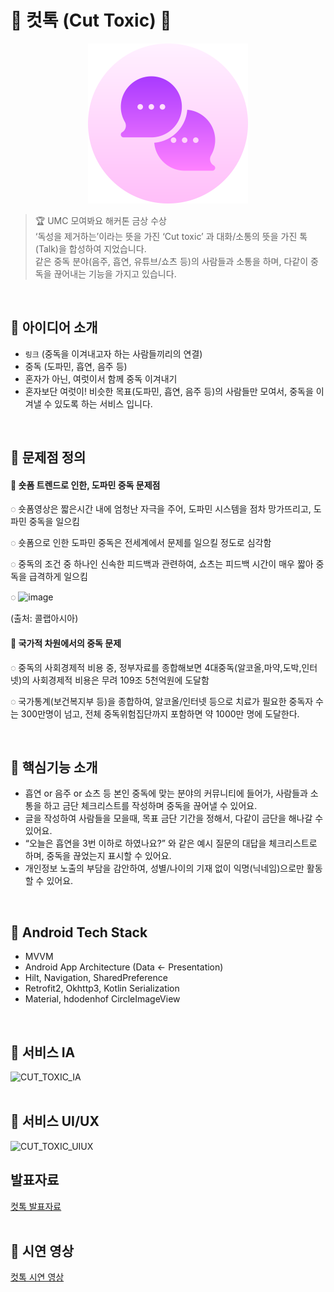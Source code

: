 # 💜 컷톡 (Cut Toxic) 💜
<p align="center">
<img width="256" alt="CUT_TOXIC_ICON" src="https://github.com/UMC-PKNU-Hackathon/B-Addicts-Frontend/blob/main/app/src/main/res/drawable/ic_app.png?raw=true">
</p>

> 🏆 UMC 모여봐요 해커톤 금상 수상 <br>
> ‘독성을 제거하는’이라는 뜻을 가진 ‘Cut toxic’ 과 대화/소통의 뜻을 가진 톡(Talk)을 합성하여 지었습니다.<br>
> 같은 중독 분야(음주, 흡연, 유튜브/쇼츠 등)의 사람들과 소통을 하며, 다같이 중독을 끊어내는 기능을 가지고 있습니다. <br>
<br>

## 🌱 아이디어 소개 
- `링크` (중독을 이겨내고자 하는 사람들끼리의 연결) <br>
- 중독 (도파민, 흡연, 음주 등) <br>
- 혼자가 아닌, 여럿이서 함께 중독 이겨내기 <br>
- 혼자보단 여럿이! 비슷한 목표(도파민, 흡연, 음주 등)의 사람들만 모여서, 중독을 이겨낼 수 있도록 하는 서비스 입니다.
<br>

## 🚀 문제점 정의 
<aside>
<h4>💜 숏폼 트렌드로 인한, 도파민 중독 문제점 </h4>

◌ 숏폼영상은 짧은시간 내에 엄청난 자극을 주어, 도파민 시스템을 점차 망가뜨리고, 도파민 중독을 일으킴

◌ 숏폼으로 인한 도파민 중독은 전세계에서 문제를 일으킬 정도로 심각함

◌ 중독의 조건 중 하나인 신속한 피드백과 관련하여, 쇼츠는 피드백 시간이 매우 짧아 중독을 급격하게 일으킴

◌ <img width="512" alt="image" src="https://file.notion.so/f/f/c2a6627d-c6b8-463b-be4e-cbaab2adbc4e/d785d7bc-586e-4cca-b521-941f1bb11c34/Untitled.png?id=2eac6882-042a-42b7-ba13-6ade58829710&table=block&spaceId=c2a6627d-c6b8-463b-be4e-cbaab2adbc4e&expirationTimestamp=1701151200000&signature=Z3on-1Jb4-M_yhcf4NRDAbPR-AH17k_3tqsZt_0BJPY&downloadName=Untitled.png">

(출처: 콜랩아시아)

</aside>
<aside>
<h4> 💜 국가적 차원에서의 중독 문제 </h4>

◌ 중독의 사회경제적 비용 중, 정부자료를 종합해보면 4대중독(알코올,마약,도박,인터넷)의 사회경제적 비용은 무려 109조 5천억원에 도달함

◌ 국가통계(보건복지부 등)을 종합하여, 알코올/인터넷 등으로 치료가 필요한 중독자 수는 300만명이 넘고, 전체 중독위험집단까지 포함하면 약 1000만 명에 도달한다.

</aside>
<br>

## 🌳 핵심기능 소개 
- 흡연 or 음주 or 쇼츠 등 본인 중독에 맞는 분야의 커뮤니티에 들어가, 사람들과 소통을 하고 금단 체크리스트를 작성하며 중독을 끊어낼 수 있어요.
- 글을 작성하여 사람들을 모을때, 목표 금단 기간을 정해서, 다같이 금단을 해나갈 수 있어요.
- “오늘은 흡연을 3번 이하로 하였나요?” 와 같은 예시 질문의 대답을 체크리스트로 하며, 중독을 끊었는지 표시할 수 있어요.
- 개인정보 노출의 부담을 감안하여, 성별/나이의 기재 없이 익명(닉네임)으로만 활동할 수 있어요.
<br>

## 🤖 Android Tech Stack 
- MVVM
- Android App Architecture (Data <- Presentation)
- Hilt, Navigation, SharedPreference
- Retrofit2, Okhttp3, Kotlin Serialization
- Material, hdodenhof CircleImageView
<br>

## 🚩 서비스 IA
<img width="512" alt="CUT_TOXIC_IA" src="https://github.com/UMC-PKNU-Hackathon/B-Addicts-Frontend/assets/77484719/8a93408e-ca86-4d11-bad0-b4c424b76ca1">
<br><br>

## 🎨 서비스 UI/UX
<img width="512" alt="CUT_TOXIC_UIUX" src="https://github.com/UMC-PKNU-Hackathon/B-Addicts-Frontend/assets/77484719/3b0cbd50-8ea3-4853-91ae-4e8aefc2a01a">
<br>

## 발표자료 
<a href="https://www.miricanvas.com/v/12n94zz">컷톡 발표자료</a>
<br><br>

## 🎥 시연 영상
<a href="https://drive.google.com/file/d/1ZO16cLWs7Ot5GQvTHtQ4TyvipwSb2zUh/view?usp=drive_link">컷톡 시연 영상</a>
